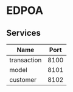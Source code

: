 # EDPOA

## Services

| Name        | Port |
| ----------- | ---- |
| transaction | 8100 |
| model       | 8101 |
| customer    | 8102 |
